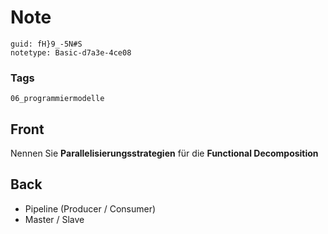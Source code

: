 # Note
```
guid: fH}9_-5N#S
notetype: Basic-d7a3e-4ce08
```

### Tags
```
06_programmiermodelle
```

## Front
Nennen Sie <b>Parallelisierungsstrategien</b> für die <b>Functional
Decomposition</b>

## Back
<ul>
  <li>
    <div>
      Pipeline (Producer / Consumer)
    </div>
  <li>
    <div>
      Master / Slave
    </div>
</ul>
